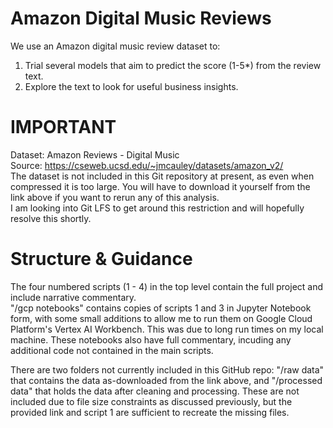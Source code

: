 # Amazon Digital Music Reviews
We use an Amazon digital music review dataset to: 
1. Trial several models that aim to predict the score (1-5*) from the review text. 
2. Explore the text to look for useful business insights. 

# IMPORTANT
Dataset: Amazon Reviews - Digital Music <br />
Source: https://cseweb.ucsd.edu/~jmcauley/datasets/amazon_v2/ <br />
The dataset is not included in this Git repository at present, as even when compressed it is too large. You will have to download it yourself from the link above if you want to rerun any of this analysis. <br />
I am looking into Git LFS to get around this restriction and will hopefully resolve this shortly. 

# Structure & Guidance
The four numbered scripts (1 - 4) in the top level contain the full project and include narrative commentary. <br />
"/gcp notebooks" contains copies of scripts 1 and 3 in Jupyter Notebook form, with some small additions to allow me to run them on Google Cloud Platform's Vertex AI Workbench. This was due to long run times on my local machine. These notebooks also have full commentary, incuding any additional code not contained in the main scripts.  <br />

There are two folders not currently included in this GitHub repo: "/raw data" that contains the data as-downloaded from the link above, and "/processed data" that holds the data after cleaning and processing. These are not included due to file size constraints as discussed previously, but the provided link and script 1 are sufficient to recreate the missing files.
